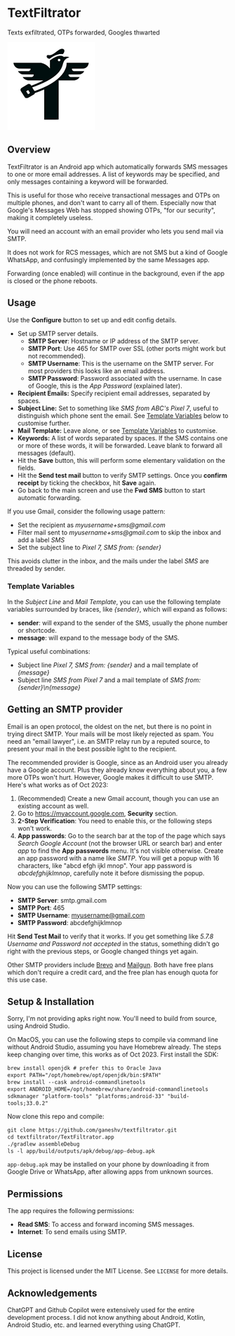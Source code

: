 # TextFiltrator

Texts exfiltrated, OTPs forwarded, Googles thwarted

<img src="https://raw.githubusercontent.com/ganeshv/textfiltrator/master/tf_logo.png" width="200">

## Overview

TextFiltrator is an Android app which automatically forwards SMS messages to one or
more email addresses. A list of keywords may be specified, and only messages containing a
keyword will be forwarded.

This is useful for those who receive transactional messages and OTPs on multiple phones,
and don't want to carry all of them. Especially now that Google's Messages Web
has stopped showing OTPs, "for our security", making it completely useless.

You will need an account with an email provider who lets you send mail via SMTP.

It does not work for RCS messages, which are not SMS but a kind of Google WhatsApp, and
confusingly implemented by the same Messages app.

Forwarding (once enabled) will continue in the background, even if the app is closed 
or the phone reboots.

## Usage

Use the **Configure** button to set up and edit config details.

- Set up SMTP server details. 
    - **SMTP Server**: Hostname or IP address of the SMTP server.
    - **SMTP Port**: Use 465 for SMTP over SSL (other ports might work but not recommended).
    - **SMTP Username**: This is the username on the SMTP server. For most providers this looks
        like an email address.
    - **SMTP Password**: Password associated with the username. In case of Google, this is the
    _App Password_ (explained later).
- **Recipient Emails:** Specify recipient email addresses, separated by spaces.
- **Subject Line:** Set to something like _SMS from ABC's Pixel 7_, useful to distinguish which phone sent the email. See
    [Template Variables](#template-variables) below to customise further.
- **Mail Template:** Leave alone, or see [Template Variables](#template-variables) to customise.
- **Keywords:** A list of words separated by spaces. If the SMS contains one or more
    of these words, it will be forwarded. Leave blank to forward all messages (default).
- Hit the **Save** button, this will perform some elementary validation on the fields.
- Hit the **Send test mail** button to verify SMTP settings. Once you **confirm receipt** by ticking
    the checkbox, hit **Save** again.
- Go back to the main screen and use the **Fwd SMS** button to start automatic forwarding.

If you use Gmail, consider the following usage pattern:
- Set the recipient as _myusername+sms@gmail.com_
- Filter mail sent to _myusername+sms@gmail.com_ to skip the inbox and add a label _SMS_
- Set the subject line to _Pixel 7, SMS from: {sender}_

This avoids clutter in the inbox, and the mails under the label _SMS_ are threaded by sender.

### Template Variables

In the _Subject Line_ and _Mail Template_, you can use the following template variables surrounded by
braces, like _{sender}_, which will expand as follows:

- **sender**: will expand to the sender of the SMS, usually the phone number or shortcode.
- **message**: will expand to the message body of the SMS.

Typical useful combinations:
- Subject line _Pixel 7, SMS from: {sender}_ and a mail template of _{message}_
- Subject line _SMS from Pixel 7_ and a mail template of _SMS from: {sender}\n{message}_

## Getting an SMTP provider

Email is an open protocol, the oldest on the net, but there is no point in trying direct SMTP.
Your mails will be most likely rejected as spam. You need an "email lawyer", i.e. an SMTP relay run by a
reputed source, to present your mail in the best possible light to the recipient.

The recommended provider is Google, since as an Android user you already have a Google account.
Plus they already know everything about you, a few more OTPs won't hurt. However, Google makes it
difficult to use SMTP. Here's what works as of Oct 2023:

1. (Recommended) Create a new Gmail account, though you can use an existing account as well.
2. Go to https://myaccount.google.com, **Security** section.
3. **2-Step Verification**: You need to enable this, or the following steps won't work.
4. **App passwords**: Go to the search bar at the top of the page which says _Search Google Account_
(not the browser URL or search bar) and enter _app_ to find the **App passwords** menu.
It's not visible otherwise. Create an app password with a name like _SMTP_. You will get a 
popup with 16 characters, like "abcd efgh ijkl mnop". Your app password is _abcdefghijklmnop_,
carefully note it before dismissing the popup.

Now you can use the following SMTP settings:
- **SMTP Server**: smtp.gmail.com
- **SMTP Port**: 465
- **SMTP Username**: myusername@gmail.com
- **SMTP Password**: abcdefghijklmnop

Hit **Send Test Mail** to verify that it works. If you get something like
_5.7.8 Username and Password not accepted_ in the status, something didn't
go right with the previous steps, or Google changed things yet again.

Other SMTP providers include [Brevo](https://www.brevo.com/products/transactional-email/) and
[Mailgun](https://www.mailgun.com/). Both have free plans which don't require a credit card,
and the free plan has enough quota for this use case.

## Setup & Installation

Sorry, I'm not providing apks right now. You'll need to build from source, using
Android Studio.

On MacOS, you can use the following steps to compile via command line without
Android Studio, assuming you have Homebrew already. The steps keep changing over
time, this works as of Oct 2023. First install the SDK:
```
brew install openjdk # prefer this to Oracle Java
export PATH="/opt/homebrew/opt/openjdk/bin:$PATH"
brew install --cask android-commandlinetools
export ANDROID_HOME=/opt/homebrew/share/android-commandlinetools
sdkmanager "platform-tools" "platforms;android-33" "build-tools;33.0.2"
```
Now clone this repo and compile:
```
git clone https://github.com/ganeshv/textfiltrator.git
cd textfiltrator/TextFiltrator.app
./gradlew assembleDebug
ls -l app/build/outputs/apk/debug/app-debug.apk
```
`app-debug.apk` may be installed on your phone by downloading it from Google Drive or
WhatsApp, after allowing apps from unknown sources.

## Permissions

The app requires the following permissions:

- **Read SMS**: To access and forward incoming SMS messages.
- **Internet**: To send emails using SMTP.

## License

This project is licensed under the MIT License. See `LICENSE` for more details.

## Acknowledgements

ChatGPT and Github Copilot were extensively used for the entire development
process. I did not know anything about Android, Kotlin, Android Studio, etc.
and learned everything using ChatGPT.
